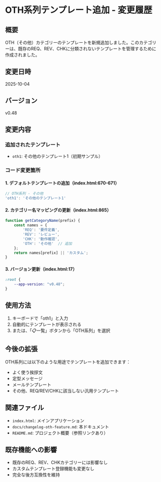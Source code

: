 # OTH系列テンプレート追加 - 変更履歴

## 概要
OTH（その他）カテゴリーのテンプレートを新規追加しました。このカテゴリーは、既存のREQ、REV、CHKに分類されないテンプレートを管理するために作成されました。

## 変更日時
2025-10-04

## バージョン
v0.48

## 変更内容

### 追加されたテンプレート
- `oth1`: その他のテンプレート1（初期サンプル）

### コード変更箇所

#### 1. デフォルトテンプレートの追加（index.html:670-671）
```javascript
// OTH系列 - その他
'oth1': 'その他のテンプレート1'
```

#### 2. カテゴリー名マッピングの更新（index.html:865）
```javascript
function getCategoryName(prefix) {
    const names = {
        'REQ': '要件定義',
        'REV': 'レビュー',
        'CHK': '動作確認',
        'OTH': 'その他'  // 追加
    };
    return names[prefix] || 'カスタム';
}
```

#### 3. バージョン更新（index.html:17）
```css
:root {
    --app-version: "v0.48";
}
```

## 使用方法

1. キーボードで「oth1」と入力
2. 自動的にテンプレートが表示される
3. または、「📋一覧」ボタンから「OTH系列」を選択

## 今後の拡張

OTH系列には以下のような用途でテンプレートを追加できます：
- よく使う挨拶文
- 定型メッセージ
- メールテンプレート
- その他、REQ/REV/CHKに該当しない汎用テンプレート

## 関連ファイル

- `index.html`: メインアプリケーション
- `docs/changelog-oth-feature.md`: 本ドキュメント
- `README.md`: プロジェクト概要（参照リンクあり）

## 既存機能への影響

- 既存のREQ、REV、CHKカテゴリーには影響なし
- カスタムテンプレート登録機能も変更なし
- 完全な後方互換性を維持
